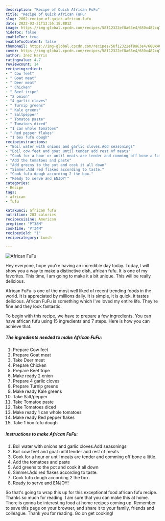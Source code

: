 ```yaml
---
description: "Recipe of Quick African FuFu"
title: "Recipe of Quick African FuFu"
slug: 2062-recipe-of-quick-african-fufu
date: 2022-03-31T13:56:18.801Z
image: https://img-global.cpcdn.com/recipes/58f12322ef8a63e4/680x482cq70/african-fufu-recipe-main-photo.jpg
hideToc: false
enableToc: true
enableTocContent: false
thumbnail: https://img-global.cpcdn.com/recipes/58f12322ef8a63e4/680x482cq70/african-fufu-recipe-main-photo.jpg
cover: https://img-global.cpcdn.com/recipes/58f12322ef8a63e4/680x482cq70/african-fufu-recipe-main-photo.jpg
author: Inez Harris
ratingvalue: 4.7
reviewcount: 14
recipeingredient:
- " Cow feet"
- " Goat meat"
- " Deer meat"
- " Chicken"
- " Beef tripe"
- "2 onion"
- "4 garlic cloves"
- " Turnip greens"
- " Kale greens"
- " Saltpepper"
- " Tomatoe paste"
- " Tomatoes diced"
- "1 can whole tomatoes"
- " Red pepper flakes"
- "1 box fufu dough"
recipeinstructions:
- "Boil water with onions and garlic cloves.Add seasonings"
- "Boil cow feet and goat until tender add rest of meats"
- "Cook for a hour or until meats are tender and comming off bone a little."
- "Add the tomatoes and paste"
- "Add greens to the pot and cook it all down"
- "Simmer.Add red flakes according to taste."
- "Cook fufu dough according 2 the box."
- "Ready to serve and ENJOY!"
categories:
- Recipe
tags:
- african
- fufu

katakunci: african fufu 
nutrition: 203 calories
recipecuisine: American
preptime: "PT38M"
cooktime: "PT34M"
recipeyield: "1"
recipecategory: Lunch

---
```



![African FuFu](https://img-global.cpcdn.com/recipes/58f12322ef8a63e4/680x482cq70/african-fufu-recipe-main-photo.jpg)

Hey everyone, hope you're having an incredible day today. Today, I will show you a way to make a distinctive dish, african fufu. It is one of my favorites. This time, I am going to make it a bit unique. This will be really delicious.



African FuFu is one of the most well liked of recent trending foods in the world. It is appreciated by millions daily. It is simple, it is quick, it tastes delicious. African FuFu is something which I've loved my entire life. They're fine and they look fantastic.


To begin with this recipe, we have to prepare a few ingredients. You can have african fufu using 15 ingredients and 7 steps. Here is how you can achieve that.

<!--inarticleads1-->

##### The ingredients needed to make African FuFu:

1. Prepare  Cow feet
1. Prepare  Goat meat
1. Take  Deer meat
1. Prepare  Chicken
1. Prepare  Beef tripe
1. Make ready 2 onion
1. Prepare 4 garlic cloves
1. Prepare  Turnip greens
1. Make ready  Kale greens
1. Take  Salt/pepper
1. Take  Tomatoe paste
1. Take  Tomatoes diced
1. Make ready 1 can whole tomatoes
1. Make ready  Red pepper flakes
1. Take 1 box fufu dough




<!--inarticleads2-->

##### Instructions to make African FuFu:

1. Boil water with onions and garlic cloves.Add seasonings
1. Boil cow feet and goat until tender add rest of meats
1. Cook for a hour or until meats are tender and comming off bone a little.
1. Add the tomatoes and paste
1. Add greens to the pot and cook it all down
1. Simmer.Add red flakes according to taste.
1. Cook fufu dough according 2 the box.
1. Ready to serve and ENJOY!



So that's going to wrap this up for this exceptional food african fufu recipe. Thanks so much for reading. I am sure that you can make this at home. There is gonna be interesting food at home recipes coming up. Remember to save this page on your browser, and share it to your family, friends and colleague. Thank you for reading. Go on get cooking!
